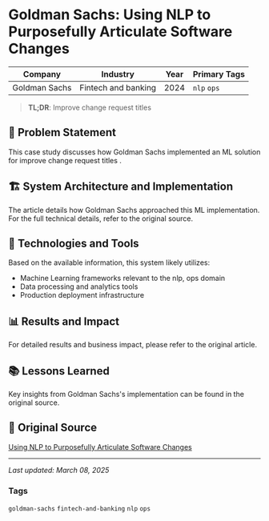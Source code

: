 # Goldman Sachs: Using NLP to Purposefully Articulate Software Changes

| Company | Industry | Year | Primary Tags | 
|---------|----------|------|--------------|
| Goldman Sachs | Fintech and banking | 2024 | `nlp` `ops` |

> **TL;DR**: Improve change request titles 

## 📝 Problem Statement

This case study discusses how Goldman Sachs implemented an ML solution for improve change request titles .

## 🏗️ System Architecture and Implementation

The article details how Goldman Sachs approached this ML implementation. For the full technical details, refer to the original source.

## 🔧 Technologies and Tools

Based on the available information, this system likely utilizes:

- Machine Learning frameworks relevant to the nlp, ops domain
- Data processing and analytics tools
- Production deployment infrastructure

## 📊 Results and Impact

For detailed results and business impact, please refer to the original article.

## 📚 Lessons Learned

Key insights from Goldman Sachs's implementation can be found in the original source.

## 🔗 Original Source

[Using NLP to Purposefully Articulate Software Changes](https://developer.gs.com/blog/posts/using-nlp-to-purposefully-articulate-software-changes)

---

*Last updated: March 08, 2025*

### Tags

`goldman-sachs` `fintech-and-banking` `nlp` `ops`
